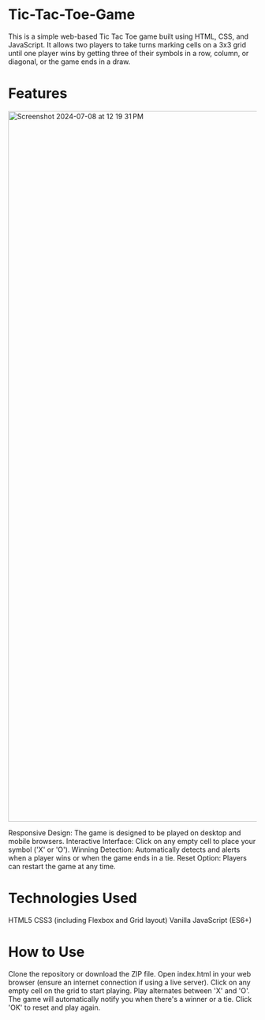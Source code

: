 # Tic-Tac-Toe-Game

This is a simple web-based Tic Tac Toe game built using HTML, CSS, and JavaScript. It allows two players to take turns marking cells on a 3x3 grid until one player wins by getting three of their symbols in a row, column, or diagonal, or the game ends in a draw.

# Features
<img width="1440" alt="Screenshot 2024-07-08 at 12 19 31 PM" src="https://github.com/tanishasgit/Tic-Tac-Toe-Game/assets/141343505/1ae1bb5f-1fdf-4668-a47d-73b568131e0f">

Responsive Design: The game is designed to be played on desktop and mobile browsers.
Interactive Interface: Click on any empty cell to place your symbol ('X' or 'O').
Winning Detection: Automatically detects and alerts when a player wins or when the game ends in a tie.
Reset Option: Players can restart the game at any time.

# Technologies Used

HTML5
CSS3 (including Flexbox and Grid layout)
Vanilla JavaScript (ES6+)

# How to Use

Clone the repository or download the ZIP file.
Open index.html in your web browser (ensure an internet connection if using a live server).
Click on any empty cell on the grid to start playing.
Play alternates between 'X' and 'O'.
The game will automatically notify you when there's a winner or a tie. Click 'OK' to reset and play again.
